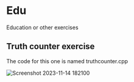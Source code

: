 # Edu
Education or other exercises

## Truth counter exercise
The code for this one is named truthcounter.cpp

![Screenshot 2023-11-14 182100](https://github.com/MrAleksD/Edu/assets/109821398/35089817-1e36-4c81-97c7-43e7dbf9825b)
